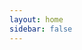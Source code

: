 ```yaml
---
layout: home
sidebar: false
---
```


<script setup lang="ts">
import Home from "../src/views/Home.vue";
</script>

<Home />
